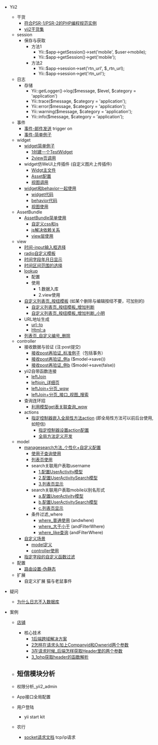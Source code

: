 
- Yii2
	-  干货
		- [符合PSR-1/PSR-2的PHP编程规范实例](../php/standard.php)
		- [yii2干货集](college/awesome-yii2.md) 
	- session
		- 保存与获取
			- 方法1
				-  Yii::$app->getSession()->set('mobile', $user->mobile);
				-  Yii::$app->getSession()->get('mobile');
			-  方法2
				-  Yii::$app->session->set('rtn_url', $_rtn_url);
				-  Yii::$app->session->get('rtn_url');
	- 日志
		- 存储 
			- Yii::getLogger()->log($message, $level, $category = 'application')
			- Yii::trace($message, $category = 'application');
			- Yii::error($message, $category = 'application');
			- Yii::warning($message, $category = 'application');
			- Yii::info($message, $category = 'application');
	- 事件
		- [事件-邮件发送](事件-邮件发送.md) trigger on
		- [事件-简单例子](事件-简单例子.md)
	- widget
		- [widget简单例子](widget.md#widget简单例子)
			- [1创建一个TestWidget](widget.md#1创建一个TestWidget)
			- [2view页调用](widget.md#2view页调用)
		- widget仿WeUI上传插件 (自定义图片上传插件)
			- [Widgt主文件](widget.md#widgt主文件)
			- [Asset配置](widget.md#asset配置)
			- [视图调用](widget.md#视图调用)
		- [widget和behavior一起使用](widget.md#widget和behavior一起使用)
			- [widget代码](widget.md#widget代码)
			- [behavior代码](widget.md#behavior代码)
			- [视图使用](widget.md#视图使用)
	- AssetBundle
		- [AssetBundle简单使用](AssetBundle.md#AssetBundle简单使用)
			- [自定义css和js](AssetBundle.md#自定义css和js)
			- [js解决依赖关系](AssetBundle.md#js解决依赖关系)
			- [view层使用](AssetBundle.md#view层使用)
	- view
		- [时间-input输入框选择](view.md#输入框选择日期)
		- [radio自定义模板](radio自定义模板.md)
		- [时间字段年月日显示](view.md#时间字段年月日显示)
		- [时间区间范围的选择](view.md#时间区间范围的选择)
		- [lookup](lookup.md)
			- 配置
			- 使用
				- 1.数据入库
				- 2.view使用
		- [自定义列表页_按纽模板](view.md#自定义列表页_按纽模板) (如某个删除与编辑按纽不要，可加别的)
			- [自定义列表页_按纽模板_增加判断](view.md#自定义列表页_按纽模板_增加判断)
			- [自定义列表页_按纽模板_增加判断_小明](view.md#自定义列表页_按纽模板_增加判断_小明)
		- URL地址生成
			- [url::to](view.md#url_to)
			- [Html::a](view.md#html_a)
		- [列表页_自定义编号_删除](view.md#列表页_自定义编号_删除)
    - controller
	    - 接收数据与验证 (注:post提交)
		    - [接收post再验证_标准例子](post.md#接收post再验证_标准例子)（包括事务）
		    - [接收post再验证_例a](post.md#接收post再验证_例a) ($model->save())
		    - [接收post再验证_例b](post.md#接收post再验证_例b)  ($model->save(false))
		- yii2自带函数连接
			- [leftJoin](post.md#leftjoin)
			- [leftjoin_详细页](post.md#leftjoin_详细页)
			- [leftJoin+分页_wqw](post.md#leftjoin_分页_wqw)
			- [leftJoin+分页_接口_视图_搜索](post.md#leftJoin_分页_接口_视图_搜索)
		- 查询连环招
			- [利用模型get表关联查询_wqw](post.md#利用模型get表关联查询_wqw)
		- actions
			- [指定控制器嵌入全局性方法action](post.md#指定控制器嵌入全局性方法action) (即全局性方法可以前后台使用,如短信)
				- [指定控制器设置action配置](post.md#指定控制器设置action配置)
				- [全局方法定义开发](post.md#全局方法定义开发)
    - model
	    - [managesearch方法_个性化+自定义配置](model.md#managesearch方法_个性化+自定义配置)
		    - [使用子查询使用](model.md#使用子查询使用)
			- [列表页使用](model.md#列表页使用)
			- search关联用户表取username
				- [1.配置UserActivity模型](model.md#1配置useractivity模型)
				- [2.配置UserActivitySearch模型](model.md#2配置useractivity_search模型)
				- [3.列表页显示](model.md#3列表页显示)
			- search关联用户表取mobile以别名形式
				- [a.配置UserActivity模型](model.md#a配置useractivity模型)
				- [b.配置UserActivitySearch模型](model.md#b配置useractivity_search模型)
				- [c.列表页显示](model.md#c列表页显示)
			- 条件过滤_where
				- [where_普通使用](model.md#where_普通使用) (andwhere)
				- [where_大于小于](model.md#where_大于小于) (andFilterWhere)
				- [where_like查询](model.md#where_like) (andFilterWhere)
		- [自定义场景](model.md#自定义场景)
			 - [model定义](model.md#model定义)
			 - [controller使用](model.md#controller使用)
		-  [指定字段的自定义函数过滤](model.md#指定字段的自定义函数过滤)
	- 配置
		- [路由设置-伪静态](content.md#路由设置-伪静态) 
	- 扩展
		- 自定义扩展  猫与老鼠事件

- 疑问
	- [为什么日志不入数据库](question.md#为什么日志不入数据库)
- 案例 
	- [店铺](shop/README.md)
		- 核心技术
			- [1后端跨域解决方案](shop.md#1后端跨域解决方案)  
			- [2怎样在请求头加上Companyid和Ownerid两个参数](shop.md#2怎样在请求头加上Companyid和Ownerid两个参数)   
			- [3在请求时候_后端怎样获取Header里的两个参数](shop.md#3在请求时候_后端怎样获取Header里的两个参数)
			- [3_1php获取header的函数解析](shop.md#3_1php获取header的函数解析)
	- 短信模块分析
		- 
	- 权限分析_yii2_admin
	- App接口全局配置
	- 用户登陆
		- yii start kit

	- 农行
		- [socket请求文档](nongye/socket.php) tcp/ip请求





